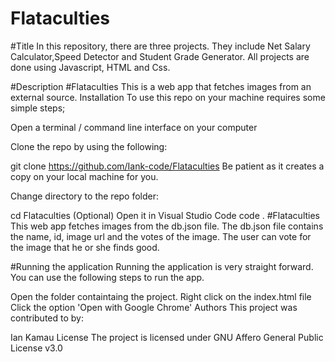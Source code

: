 # Flataculties

#Title
In this repository, there are three projects. They include Net Salary Calculator,Speed Detector and Student Grade Generator. All projects are done using Javascript, HTML and Css.

#Description
#Flataculties
This is a web app that fetches images from an external source.
Installation
To use this repo on your machine requires some simple steps;

Open a terminal / command line interface on your computer

Clone the repo by using the following:

  git clone https://github.com/Iank-code/Flataculties
Be patient as it creates a copy on your local machine for you.

Change directory to the repo folder:

  cd Flataculties
(Optional) Open it in Visual Studio Code
  code .
#Flataculties
This web app fetches images from the db.json file. The db.json file contains the name, id, image url and the votes of the image. The user can vote for the image that he or she finds good. 

#Running the application
Running the application is very straight forward. You can use the following steps to run the app.

Open the folder containtaing the project.
Right click on the index.html file
Click the option 'Open with Google Chrome'
Authors
This project was contributed to by:

Ian Kamau
License
The project is licensed under GNU Affero General Public License v3.0
